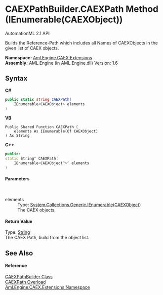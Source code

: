 # CAEXPathBuilder.CAEXPath Method (IEnumerable(CAEXObject))
AutomationML 2.1 API 

Builds the Reference-Path which includes all Names of CAEXObjects in the given list of CAEX objects.

**Namespace:**&nbsp;<a href="N_Aml_Engine_CAEX_Extensions">Aml.Engine.CAEX.Extensions</a><br />**Assembly:**&nbsp;AML.Engine (in AML.Engine.dll) Version: 1.6

## Syntax

**C#**<br />
``` C#
public static string CAEXPath(
	IEnumerable<CAEXObject> elements
)
```

**VB**<br />
``` VB
Public Shared Function CAEXPath ( 
	elements As IEnumerable(Of CAEXObject)
) As String
```

**C++**<br />
``` C++
public:
static String^ CAEXPath(
	IEnumerable<CAEXObject^>^ elements
)
```


#### Parameters
&nbsp;<dl><dt>elements</dt><dd>Type: <a href="https://docs.microsoft.com/dotnet/api/system.collections.generic.ienumerable-1" target="_parent" rel="noopener noreferrer">System.Collections.Generic.IEnumerable</a>(<a href="T_Aml_Engine_CAEX_CAEXObject">CAEXObject</a>)<br />The CAEX objects.</dd></dl>

#### Return Value
Type: <a href="https://docs.microsoft.com/dotnet/api/system.string" target="_parent" rel="noopener noreferrer">String</a><br />The CAEX Path, build from the object list.

## See Also


#### Reference
<a href="T_Aml_Engine_CAEX_Extensions_CAEXPathBuilder">CAEXPathBuilder Class</a><br /><a href="Overload_Aml_Engine_CAEX_Extensions_CAEXPathBuilder_CAEXPath">CAEXPath Overload</a><br /><a href="N_Aml_Engine_CAEX_Extensions">Aml.Engine.CAEX.Extensions Namespace</a><br />